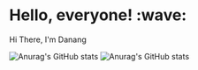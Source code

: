 <h1> Hello, everyone! :wave:</h1>
<p> Hi There, I'm Danang </p>
<img src="https://github-readme-stats.vercel.app/api?username=dngda&show_icons=true&theme=dracula" alt="Anurag's GitHub stats">
<img src="https://github-readme-stats.vercel.app/api/top-langs/?username=dngda&layout=compact&theme=tokyonight&hide_border=true" alt="Anurag's GitHub stats">
